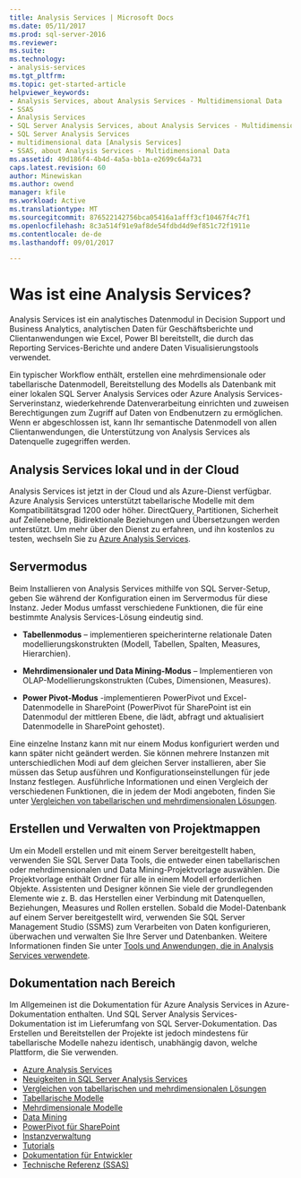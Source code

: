 ```yaml
---
title: Analysis Services | Microsoft Docs
ms.date: 05/11/2017
ms.prod: sql-server-2016
ms.reviewer: 
ms.suite: 
ms.technology:
- analysis-services
ms.tgt_pltfrm: 
ms.topic: get-started-article
helpviewer_keywords:
- Analysis Services, about Analysis Services - Multidimensional Data
- SSAS
- Analysis Services
- SQL Server Analysis Services, about Analysis Services - Multidimensional Data
- SQL Server Analysis Services
- multidimensional data [Analysis Services]
- SSAS, about Analysis Services - Multidimensional Data
ms.assetid: 49d186f4-4b4d-4a5a-bb1a-e2699c64a731
caps.latest.revision: 60
author: Minewiskan
ms.author: owend
manager: kfile
ms.workload: Active
ms.translationtype: MT
ms.sourcegitcommit: 876522142756bca05416a1afff3cf10467f4c7f1
ms.openlocfilehash: 8c3a514f91e9af8de54fdbd4d9ef851c72f1911e
ms.contentlocale: de-de
ms.lasthandoff: 09/01/2017

---
```

# <a name="what-is-analysis-services"></a>Was ist eine Analysis Services?
  Analysis Services ist ein analytisches Datenmodul in Decision Support und Business Analytics, analytischen Daten für Geschäftsberichte und Clientanwendungen wie Excel, Power BI bereitstellt, die durch das Reporting Services-Berichte und andere Daten Visualisierungstools verwendet.  
  
 Ein typischer Workflow enthält, erstellen eine mehrdimensionale oder tabellarische Datenmodell, Bereitstellung des Modells als Datenbank mit einer lokalen SQL Server Analysis Services oder Azure Analysis Services-Serverinstanz, wiederkehrende Datenverarbeitung einrichten und zuweisen Berechtigungen zum Zugriff auf Daten von Endbenutzern zu ermöglichen. Wenn er abgeschlossen ist, kann Ihr semantische Datenmodell von allen Clientanwendungen, die Unterstützung von Analysis Services als Datenquelle zugegriffen werden.  
 
## <a name="analysis-services-on-premises-and-in-the-cloud"></a>Analysis Services lokal und in der Cloud
Analysis Services ist jetzt in der Cloud und als Azure-Dienst verfügbar. Azure Analysis Services unterstützt tabellarische Modelle mit dem Kompatibilitätsgrad 1200 oder höher. DirectQuery, Partitionen, Sicherheit auf Zeilenebene, Bidirektionale Beziehungen und Übersetzungen werden unterstützt. Um mehr über den Dienst zu erfahren, und ihn kostenlos zu testen, wechseln Sie zu [Azure Analysis Services](https://azure.microsoft.com/en-us/services/analysis-services/). 
  
## <a name="server-mode"></a>Servermodus  
 Beim Installieren von Analysis Services mithilfe von SQL Server-Setup, geben Sie während der Konfiguration einen im Servermodus für diese Instanz.  Jeder Modus umfasst verschiedene Funktionen, die für eine bestimmte Analysis Services-Lösung eindeutig sind.   
  
-   **Tabellenmodus** – implementieren speicherinterne relationale Daten modellierungskonstrukten (Modell, Tabellen, Spalten, Measures, Hierarchien).  

-   **Mehrdimensionaler und Data Mining-Modus** – Implementieren von OLAP-Modellierungskonstrukten (Cubes, Dimensionen, Measures). 

-   **Power Pivot-Modus** -implementieren PowerPivot und Excel-Datenmodelle in SharePoint (PowerPivot für SharePoint ist ein Datenmodul der mittleren Ebene, die lädt, abfragt und aktualisiert Datenmodelle in SharePoint gehostet).  
  
 Eine einzelne Instanz kann mit nur einem Modus konfiguriert werden und kann später nicht geändert werden.  Sie können mehrere Instanzen mit unterschiedlichen Modi auf dem gleichen Server installieren, aber Sie müssen das Setup ausführen und Konfigurationseinstellungen für jede Instanz festlegen. Ausführliche Informationen und einen Vergleich der verschiedenen Funktionen, die in jedem der Modi angeboten, finden Sie unter [Vergleichen von tabellarischen und mehrdimensionalen Lösungen](../analysis-services/comparing-tabular-and-multidimensional-solutions-ssas.md).
  
## <a name="authoring-and-managing-solutions"></a>Erstellen und Verwalten von Projektmappen  
 Um ein Modell erstellen und mit einem Server bereitgestellt haben, verwenden Sie SQL Server Data Tools, die entweder einen tabellarischen oder mehrdimensionalen und Data Mining-Projektvorlage auswählen. Die Projektvorlage enthält Ordner für alle in einem Modell erforderlichen Objekte. Assistenten und Designer können Sie viele der grundlegenden Elemente wie z. B. das Herstellen einer Verbindung mit Datenquellen, Beziehungen, Measures und Rollen erstellen. Sobald die Model-Datenbank auf einem Server bereitgestellt wird, verwenden Sie SQL Server Management Studio (SSMS) zum Verarbeiten von Daten konfigurieren, überwachen und verwalten Sie Ihre Server und Datenbanken. Weitere Informationen finden Sie unter [Tools und Anwendungen, die in Analysis Services verwendete](../analysis-services/tools-and-applications-used-in-analysis-services.md). 
  
## <a name="documentation-by-area"></a>Dokumentation nach Bereich  
Im Allgemeinen ist die Dokumentation für Azure Analysis Services in Azure-Dokumentation enthalten. Und SQL Server Analysis Services-Dokumentation ist im Lieferumfang von SQL Server-Dokumentation. Das Erstellen und Bereitstellen der Projekte ist jedoch mindestens für tabellarische Modelle nahezu identisch, unabhängig davon, welche Plattform, die Sie verwenden.  
   
*  [Azure Analysis Services](https://docs.microsoft.com/azure/analysis-services/)
*  [Neuigkeiten in SQL Server Analysis Services](../analysis-services/what-s-new-in-analysis-services.md)   
*  [Vergleichen von tabellarischen und mehrdimensionalen Lösungen](../analysis-services/comparing-tabular-and-multidimensional-solutions-ssas.md)   
*  [Tabellarische Modelle](../analysis-services/tabular-models/tabular-models-ssas.md)  
*  [Mehrdimensionale Modelle](../analysis-services/multidimensional-models/multidimensional-models-ssas.md)  
*  [Data Mining](../analysis-services/data-mining/data-mining-ssas.md)  
*  [PowerPivot für SharePoint](../analysis-services/power-pivot-sharepoint/power-pivot-for-sharepoint-ssas.md)  
*  [Instanzverwaltung](../analysis-services/instances/analysis-services-instance-management.md)    
*  [Tutorials](../analysis-services/analysis-services-tutorials-ssas.md)   
*  [Dokumentation für Entwickler](https://msdn.microsoft.com/library/bb500153(SQL.130).aspx)  
*  [Technische Referenz (SSAS)](../analysis-services/powershell/technical-reference-ssas.md)

